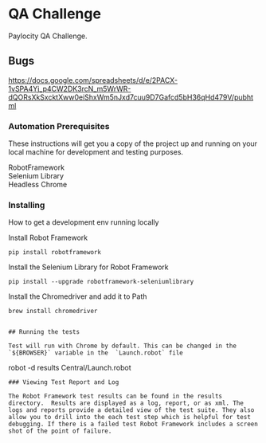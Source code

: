 # QA Challenge

Paylocity QA Challenge.  


## Bugs

https://docs.google.com/spreadsheets/d/e/2PACX-1vSPA4Yj_p4CW2DK3rcN_m5WrWR-dQORsXkSxcktXww0eiShxWm5nJxd7cuu9D7Gafcd5bH36qHd479V/pubhtml


### Automation Prerequisites

These instructions will get you a copy of the project up and running on your local machine for development and testing purposes.

RobotFramework<br>
Selenium Library<br>
Headless Chrome<br>


### Installing

How to get a development env running locally

Install Robot Framework

```
pip install robotframework
```

Install the Selenium Library for Robot Framework

```
pip install --upgrade robotframework-seleniumlibrary
```


Install the Chromedriver and add it to Path

```
brew install chromedriver
```



```

## Running the tests

Test will run with Chrome by default. This can be changed in the `${BROWSER}` variable in the  `Launch.robot` file

```
robot -d results  Central/Launch.robot
```
### Viewing Test Report and Log

The Robot Framework test results can be found in the results directory.  Results are displayed as a log, report, or as xml. The logs and reports provide a detailed view of the test suite. They also allow you to drill into the each test step which is helpful for test debugging. If there is a failed test Robot Framework includes a screen shot of the point of failure.



